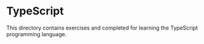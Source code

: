 # TypeScript

This directory contains exercises and completed for learning the TypeScript programming language.